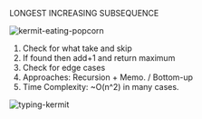 LONGEST INCREASING SUBSEQUENCE

![kermit-eating-popcorn](https://github.com/user-attachments/assets/36cfd48c-e4b6-4470-ad34-e6241d98926f)

1. Check for what take and skip
2. If found then add+1 and return maximum
3. Check for edge cases
4. Approaches: Recursion + Memo. / Bottom-up
5. Time Complexity: ~O(n^2) in many cases.

![typing-kermit](https://github.com/user-attachments/assets/ed51b471-7354-4534-9e70-16b93d06c36b)

